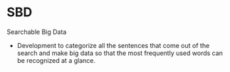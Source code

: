 # SBD
Searchable Big Data
- Development to categorize all the sentences that come out of the search and make big data so that the most frequently used words can be recognized at a glance.